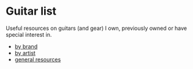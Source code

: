 # Guitar list

Useful resources on guitars (and gear) I own, previously owned or have special interest in.

* [by brand](brand)
* [by artist](artist)
* [general resources](general.md)
